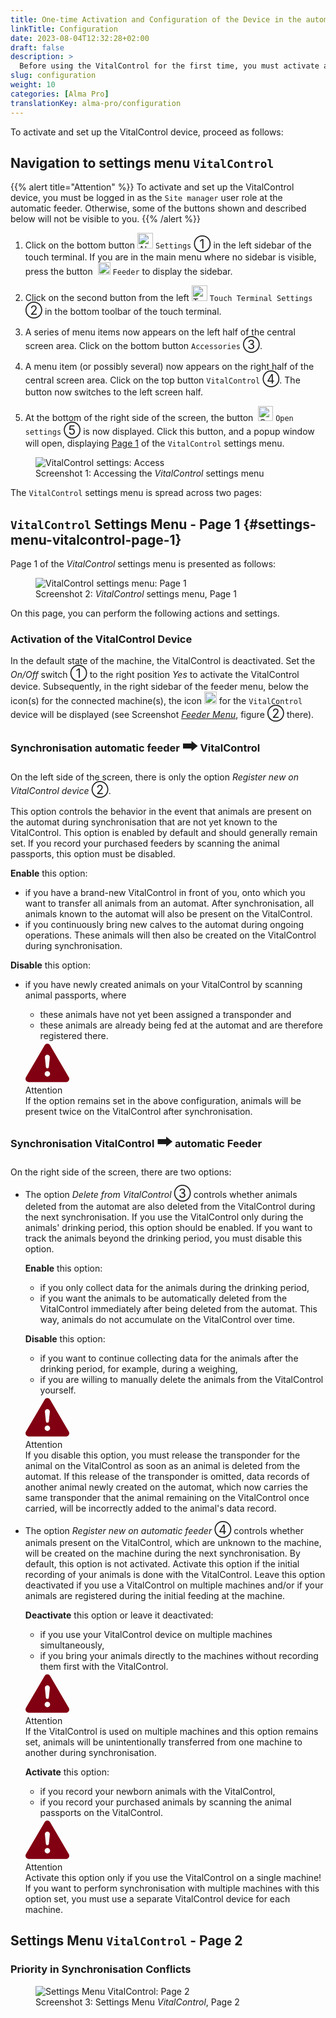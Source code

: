 ```yaml
---
title: One-time Activation and Configuration of the Device in the automatic feeder Settings
linkTitle: Configuration
date: 2023-08-04T12:32:28+02:00
draft: false
description: >
  Before using the VitalControl for the first time, you must activate and properly configure it once in the settings of Alma Pro feeder.
slug: configuration
weight: 10
categories: [Alma Pro]
translationKey: alma-pro/configuration
---
```

To activate and set up the VitalControl device, proceed as follows:

## Navigation to settings menu `VitalControl`

{{% alert title="Attention" %}}
To activate and set up the VitalControl device, you must be logged in as the `Site manager` user role at the automatic feeder. Otherwise, some of the buttons shown and described below will not be visible to you.
{{% /alert %}}

1. Click on the bottom button <img src="/icons/gear.svg" width="25" align="bottom" alt="Alma Pro: Settings Menu" title="Settings"/> `Settings` <span style="font-size: 140%">➀</span> in the left sidebar of the touch terminal. If you are in the main menu where no sidebar is visible, press the button &nbsp;<img src="/icons/feeder.svg" width="20" align="bottom" alt="Alma Pro: Feeder Menu" title="Feeder Menu"/> `Feeder` to display the sidebar.

1. Click on the second button from the left <img src="/icons/touch-gear.svg" width="25" align="bottom" alt="Touch Terminal Settings" title="Touch Settings"/> `Touch Terminal Settings` <span style="font-size: 140%">➁</span> in the bottom toolbar of the touch terminal.

1. A series of menu items now appears on the left half of the central screen area. Click on the bottom button `Accessories` <span style="font-size: 140%">➂</span>.

1. A menu item (or possibly several) now appears on the right half of the central screen area. Click on the top button `VitalControl` <span style="font-size: 140%">➃</span>. The button now switches to the left screen half.

1. At the bottom of the right side of the screen, the button &nbsp;<img src="/icons/actions/edit.svg" width="24" align="bottom" alt="Open VitalControl settings" title="Open settings" /> `Open settings` <span style="font-size: 140%">➄</span> is now displayed. Click this button, and a popup window will open, displaying [Page 1](#settings-menu-vitalcontrol-page-1) of the `VitalControl` settings menu.

<figure class="figure" style="margin-top: 5px;">
    <img src="../images/open-settings-vitalcontrol.png" class="border border-2 figure-img img-fluid rounded p-3" align="bottom" alt="VitalControl settings: Access" title="Access VitalControl settings menu" />
    <figcaption class="figure-caption fs-6">Screenshot 1: Accessing the <span style="font-style: italic;">VitalControl</span> settings menu</figcaption>
</figure>

The `VitalControl` settings menu is spread across two pages:

## `VitalControl` Settings Menu - Page 1 {#settings-menu-vitalcontrol-page-1}

Page 1 of the <span style="font-style: italic;">VitalControl</span> settings menu is presented as follows:

<figure class="figure" style="margin-top: 5px;">
    <img src="../images/settings-vitalcontrol-1.png" class="border border-2 figure-img img-fluid rounded p-3" align="bottom" alt="VitalControl settings menu: Page 1" title="VitalControl settings (1)" />
    <figcaption class="figure-caption fs-6">Screenshot 2: <span style="font-style: italic;">VitalControl</span> settings menu, Page 1</figcaption>
</figure>

On this page, you can perform the following actions and settings.

### Activation of the VitalControl Device

In the default state of the machine, the VitalControl is deactivated. Set the <span style="font-style: italic;">On/Off</span> switch <span style="font-size: 140%">➀</span> to the right position <span style="font-style: italic;">Yes</span> to activate the VitalControl device. Subsequently, in the right sidebar of the feeder menu, below the icon(s) for the connected machine(s), the icon <img src="/icons/device.svg" width="20" align="bottom" alt="VitalControl device" title="VitalControl"/> for the `VitalControl` device will be displayed (see Screenshot <span style="font-style: italic;"><a href="../synchronisation#synchronise-vc-ap">Feeder Menu</a></span>, figure <span style="font-size: 140%">➁</span> there).

### Synchronisation automatic feeder <span style="font-size: 150%">🠲</span> VitalControl

On the left side of the screen, there is only the option <span style="font-style: italic;">Register new on VitalControl device</span> <span style="font-size: 140%">➁</span>.

This option controls the behavior in the event that animals are present on the automat during synchronisation that are not yet known to the VitalControl. This option is enabled by default and should generally remain set. If you record your purchased feeders by scanning the animal passports, this option must be disabled.

<span style="font-weight: bold">Enable</span> this option:

- if you have a brand-new VitalControl in front of you, onto which you want to transfer all animals from an automat. After synchronisation, all animals known to the automat will also be present on the VitalControl.
- if you continuously bring new calves to the automat during ongoing operations. These animals will then also be created on the VitalControl during synchronisation.

<span style="font-weight: bold">Disable</span> this option:
- if you have newly created animals on your VitalControl by scanning animal passports, where
    - these animals have not yet been assigned a transponder and
    - these animals are already being fed at the automat and are therefore registered there.

    <div class="alert alert-primary d-flex align-items-center" role="alert">
        <svg xmlns="http://www.w3.org/2000/svg" width="70px" fill="#810012" class="bi bi-exclamation-triangle-fill flex-shrink-0 me-3" viewBox="0 0 16 16" role="img" aria-label="Info:">
            <path d="M8.982 1.566a1.13 1.13 0 0 0-1.96 0L.165 13.233c-.457.778.091 1.767.98 1.767h13.713c.889 0 1.438-.99.98-1.767L8.982 1.566zM8 5c.535 0 .954.462.9.995l-.35 3.507a.552.552 0 0 1-1.1 0L7.1 5.995A.905.905 0 0 1 8 5zm.002 6a1 1 0 1 1 0 2 1 1 0 0 1 0-2z"/>
        </svg>
        <div>
            <span class="text-primary fs-3 fw-semibold">Attention</span><br>
            If the option remains set in the above configuration, animals will be present twice on the VitalControl after synchronisation.
        </div>
    </div>

### Synchronisation VitalControl <span style="font-size: 150%">🠲</span> automatic Feeder

On the right side of the screen, there are two options:

- The option <span style="font-style: italic;">Delete from VitalControl</span> <span style="font-size: 140%">➂</span> controls whether animals deleted from the automat are also deleted from the VitalControl during the next synchronisation. If you use the VitalControl only during the animals' drinking period, this option should be enabled. If you want to track the animals beyond the drinking period, you must disable this option.

    <span style="font-weight: bold">Enable</span> this option:

    - if you only collect data for the animals during the drinking period,
    - if you want the animals to be automatically deleted from the VitalControl immediately after being deleted from the automat. This way, animals do not accumulate on the VitalControl over time.

    <span style="font-weight: bold">Disable</span> this option:
    - if you want to continue collecting data for the animals after the drinking period, for example, during a weighing,
    - if you are willing to manually delete the animals from the VitalControl yourself.

    <div class="alert alert-primary d-flex align-items-center" role="alert">
        <svg xmlns="http://www.w3.org/2000/svg" width="70px" fill="#810012" class="bi bi-exclamation-triangle-fill flex-shrink-0 me-3" viewBox="0 0 16 16" role="img" aria-label="Info:">
            <path d="M8.982 1.566a1.13 1.13 0 0 0-1.96 0L.165 13.233c-.457.778.091 1.767.98 1.767h13.713c.889 0 1.438-.99.98-1.767L8.982 1.566zM8 5c.535 0 .954.462.9.995l-.35 3.507a.552.552 0 0 1-1.1 0L7.1 5.995A.905.905 0 0 1 8 5zm.002 6a1 1 0 1 1 0 2 1 1 0 0 1 0-2z"/>
        </svg>
        <div>
            <span class="text-primary fs-3 fw-semibold">Attention</span><br>
            If you disable this option, you must release the transponder for the animal on the VitalControl as soon as an animal is deleted from the automat. If this release of the transponder is omitted, data records of another animal newly created on the automat, which now carries the same transponder that the animal remaining on the VitalControl once carried, will be incorrectly added to the animal's data record.
        </div>
    </div>

- The option <span style="font-style: italic;">Register new on automatic feeder</span> <span style="font-size: 140%">➃</span> controls whether animals present on the VitalControl, which are unknown to the machine, will be created on the machine during the next synchronisation. By default, this option is not activated. Activate this option if the initial recording of your animals is done with the VitalControl. Leave this option deactivated if you use a VitalControl on multiple machines and/or if your animals are registered during the initial feeding at the machine.

    <span style="font-weight: bold">Deactivate</span> this option or leave it deactivated:
    - if you use your VitalControl device on multiple machines simultaneously,
    - if you bring your animals directly to the machines without recording them first with the VitalControl.

    <div class="alert alert-primary d-flex align-items-center" role="alert">
        <svg xmlns="http://www.w3.org/2000/svg" width="70px" fill="#810012" class="bi bi-exclamation-triangle-fill flex-shrink-0 me-3" viewBox="0 0 16 16" role="img" aria-label="Info:">
            <path d="M8.982 1.566a1.13 1.13 0 0 0-1.96 0L.165 13.233c-.457.778.091 1.767.98 1.767h13.713c.889 0 1.438-.99.98-1.767L8.982 1.566zM8 5c.535 0 .954.462.9.995l-.35 3.507a.552.552 0 0 1-1.1 0L7.1 5.995A.905.905 0 0 1 8 5zm.002 6a1 1 0 1 1 0 2 1 1 0 0 1 0-2z"/>
        </svg>
        <div>
            <span class="text-primary fs-3 fw-semibold">Attention</span><br>
            If the VitalControl is used on multiple machines and this option remains set, animals will be unintentionally transferred from one machine to another during synchronisation.
        </div>
    </div>

    <span style="font-weight: bold">Activate</span> this option:

    - if you record your newborn animals with the VitalControl,
    - if you record your purchased animals by scanning the animal passports on the VitalControl.

    <div class="alert alert-primary d-flex align-items-center" role="alert">
        <svg xmlns="http://www.w3.org/2000/svg" width="70px" fill="#810012" class="bi bi-exclamation-triangle-fill flex-shrink-0 me-3" viewBox="0 0 16 16" role="img" aria-label="Info:">
            <path d="M8.982 1.566a1.13 1.13 0 0 0-1.96 0L.165 13.233c-.457.778.091 1.767.98 1.767h13.713c.889 0 1.438-.99.98-1.767L8.982 1.566zM8 5c.535 0 .954.462.9.995l-.35 3.507a.552.552 0 0 1-1.1 0L7.1 5.995A.905.905 0 0 1 8 5zm.002 6a1 1 0 1 1 0 2 1 1 0 0 1 0-2z"/>
        </svg>
        <div>
            <span class="text-primary fs-3 fw-semibold">Attention</span><br>
            Activate this option only if you use the VitalControl on a single machine! If you want to perform synchronisation with multiple machines with this option set, you must use a separate VitalControl device for each machine.
        </div>
    </div>

## Settings Menu `VitalControl` - Page 2

### Priority in Synchronisation Conflicts

<figure class="figure" style="margin-top: 5px;">
    <img src="../images/settings-vitalcontrol-2.png" class="border border-2 figure-img img-fluid rounded p-3" align="bottom" alt="Settings Menu VitalControl: Page 2" title="Settings VitalControl (2)" />
    <figcaption class="figure-caption fs-6">Screenshot 3: Settings Menu <span style="font-style: italic;">VitalControl</span>, Page 2</figcaption>
</figure>
